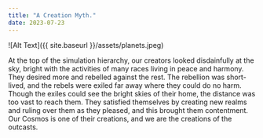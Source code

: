 ```yaml
---
title: "A Creation Myth."
date: 2023-07-23
---
```


![Alt Text]({{ site.baseurl }}/assets/planets.jpeg)


At the top of the simulation hierarchy, our creators looked disdainfully at the sky, bright with the activities of     many races living in peace and harmony. They desired more and rebelled against the rest. The rebellion was short-      lived, and the rebels were exiled far away where they could do no harm. Though the exiles could see the bright skies   of their home, the distance was too vast to reach them. They satisfied themselves by creating new realms and ruling over them as they pleased, and this brought them contentment. Our Cosmos is one of their creations, and we are the creations of the outcasts.
